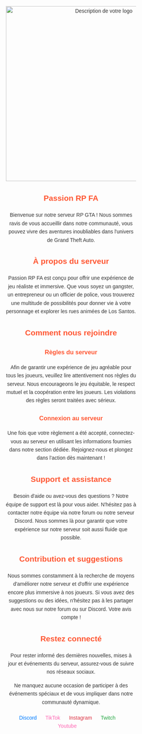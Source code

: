 <div style="text-align: center; font-family: Arial, sans-serif; color: #333; line-height: 1.6;">
    <div style="width: 70%; margin: 0 auto;">
        <div style="margin-bottom: 20px;">
            <img src="https://spimods.github.io/WebsitePassionRPFA/img/logo.png" alt="Description de votre logo" style="width:514px; height:472px;">
        </div>
        <h2 style="color: #FF5733;">Passion RP FA</h2>
        <p>Bienvenue sur notre serveur RP GTA ! Nous sommes ravis de vous accueillir dans notre communauté, vous pouvez vivre des aventures inoubliables dans l'univers de Grand Theft Auto.</p>
        <h2 style="color: #FF5733;">À propos du serveur</h2>
        <p>Passion RP FA est conçu pour offrir une expérience de jeu réaliste et immersive. Que vous soyez un gangster, un entrepreneur ou un officier de police, vous trouverez une multitude de possibilités pour donner vie à votre personnage et explorer les rues animées de Los Santos.</p>
        <h2 style="color: #FF5733;">Comment nous rejoindre</h2>
        <h3 style="color: #FF5733;">Règles du serveur</h3>
        <p>Afin de garantir une expérience de jeu agréable pour tous les joueurs, veuillez lire attentivement nos règles du serveur. Nous encourageons le jeu équitable, le respect mutuel et la coopération entre les joueurs. Les violations des règles seront traitées avec sérieux.</p>
        <h3 style="color: #FF5733;">Connexion au serveur</h3>
        <p>Une fois que votre règlement a été accepté, connectez-vous au serveur en utilisant les informations fournies dans notre section dédiée. Rejoignez-nous et plongez dans l'action dès maintenant !</p>
        <h2 style="color: #FF5733;">Support et assistance</h2>
        <p>Besoin d'aide ou avez-vous des questions ? Notre équipe de support est là pour vous aider. N'hésitez pas à contacter notre équipe via notre forum ou notre serveur Discord. Nous sommes là pour garantir que votre expérience sur notre serveur soit aussi fluide que possible.</p>
        <h2 style="color: #FF5733;">Contribution et suggestions</h2>
        <p>Nous sommes constamment à la recherche de moyens d'améliorer notre serveur et d'offrir une expérience encore plus immersive à nos joueurs. Si vous avez des suggestions ou des idées, n'hésitez pas à les partager avec nous sur notre forum ou sur Discord. Votre avis compte !</p>
        <h2 style="color: #FF5733;">Restez connecté</h2>
        <p>Pour rester informé des dernières nouvelles, mises à jour et événements du serveur, assurez-vous de suivre nos réseaux sociaux.</p>
        <p>Ne manquez aucune occasion de participer à des événements spéciaux et de vous impliquer dans notre communauté dynamique.</p>
        <div style="margin-top: 20px;">
            <a href="https://discord.gg/passionrp" style="color: #007bff; text-decoration: none; margin-right: 20px;">Discord</a>
            <a href="https://www.tiktok.com/@passion_rp" style="color: #ff69b4; text-decoration: none; margin-right: 20px;">TikTok</a>
            <a href="https://www.instagram.com/PassionRp/" style="color: #dc3545; text-decoration: none; margin-right: 20px;">Instagram</a>
            <a href="https://www.twitch.tv/passionrp" style="color: #28a745; text-decoration: none; margin-right: 20px;">Twitch</a>
            <a href="https://www.youtube.com/@PassionRP_FA" style="color: #ff69b4; text-decoration: none; margin-right: 20px;">Youtube</a>
        </div>
    </div>
</div>
